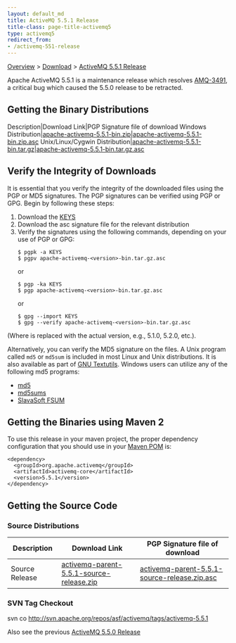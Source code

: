 ```yaml
---
layout: default_md
title: ActiveMQ 5.5.1 Release 
title-class: page-title-activemq5
type: activemq5
redirect_from:
- /activemq-551-release
---
```


[Overview](overview) > [Download](download) > [ActiveMQ 5.5.1 Release](activemq-551-release)



Apache ActiveMQ 5.5.1 is a maintenance release which resolves [AMQ-3491](https://issues.apache.org/jira/browse/AMQ-3491), a critical bug which caused the 5.5.0 release to be retracted.

Getting the Binary Distributions
--------------------------------

Description|Download Link|PGP Signature file of download
Windows Distribution|[apache-activemq-5.5.1-bin.zip](http://archive.apache.org/dist/activemq/apache-activemq/5.5.1/apache-activemq-5.5.1-bin.zip)|[apache-activemq-5.5.1-bin.zip.asc](http://archive.apache.org/dist/activemq/apache-activemq/5.5.1/apache-activemq-5.5.1-bin.zip.asc)
Unix/Linux/Cygwin Distribution|[apache-activemq-5.5.1-bin.tar.gz](http://archive.apache.org/dist/activemq/apache-activemq/5.5.1/apache-activemq-5.5.1-bin.tar.gz)|[apache-activemq-5.5.1-bin.tar.gz.asc](http://archive.apache.org/dist/activemq/apache-activemq/5.5.1/apache-activemq-5.5.1-bin.tar.gz.asc)

Verify the Integrity of Downloads
---------------------------------

It is essential that you verify the integrity of the downloaded files using the PGP or MD5 signatures. The PGP signatures can be verified using PGP or GPG. Begin by following these steps:

1.  Download the [KEYS](http://www.apache.org/dist/activemq/KEYS)
2.  Download the asc signature file for the relevant distribution
3.  Verify the signatures using the following commands, depending on your use of PGP or GPG:
    ```
    $ pgpk -a KEYS
    $ pgpv apache-activemq-<version>-bin.tar.gz.asc
    ```
    or
    ```
    $ pgp -ka KEYS
    $ pgp apache-activemq-<version>-bin.tar.gz.asc
    ```
    or
    ```
    $ gpg --import KEYS
    $ gpg --verify apache-activemq-<version>-bin.tar.gz.asc
    ```

(Where <version> is replaced with the actual version, e.g., 5.1.0, 5.2.0, etc.).

Alternatively, you can verify the MD5 signature on the files. A Unix program called `md5` or `md5sum` is included in most Linux and Unix distributions. It is also available as part of [GNU Textutils](http://www.gnu.org/software/textutils/textutils.html). Windows users can utilize any of the following md5 programs:

*   [md5](http://www.fourmilab.ch/md5/)
*   [md5sums](http://www.pc-tools.net/win32/md5sums/)
*   [SlavaSoft FSUM](http://www.slavasoft.com/fsum/)

Getting the Binaries using Maven 2
----------------------------------

To use this release in your maven project, the proper dependency configuration that you should use in your [Maven POM](http://maven.apache.org/guides/introduction/introduction-to-the-pom.html) is:
```
<dependency>
  <groupId>org.apache.activemq</groupId>
  <artifactId>activemq-core</artifactId>
  <version>5.5.1</version>
</dependency>
```
Getting the Source Code
-----------------------

### Source Distributions

Description|Download Link|PGP Signature file of download
---|---|---
Source Release|[activemq-parent-5.5.1-source-release.zip](http://archive.apache.org/dist/activemq/apache-activemq/5.5.1/activemq-parent-5.5.1-source-release.zip)|[activemq-parent-5.5.1-source-release.zip.asc](http://archive.apache.org/dist/activemq/apache-activemq/5.5.1/activemq-parent-5.5.1-source-release.zip.asc)

### SVN Tag Checkout

svn co http://svn.apache.org/repos/asf/activemq/tags/activemq-5.5.1

Also see the previous [ActiveMQ 5.5.0 Release](activemq-550-release)

